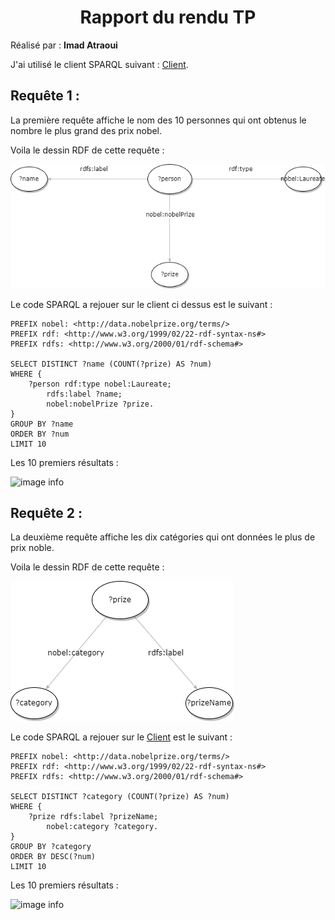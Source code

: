# <center>Rapport du rendu TP</center>

Réalisé par : **Imad Atraoui**

J'ai utilisé le client SPARQL suivant : [Client](https://data.nobelprize.org/sparql).

## Requête 1 :
La première requête affiche le nom des 10 personnes qui ont obtenus le nombre le plus grand des prix nobel. 

Voila le dessin RDF de cette requête :

![image info](./RDF_requête1.png)

Le code SPARQL a rejouer sur le client ci dessus est le suivant :
```
PREFIX nobel: <http://data.nobelprize.org/terms/>
PREFIX rdf: <http://www.w3.org/1999/02/22-rdf-syntax-ns#>
PREFIX rdfs: <http://www.w3.org/2000/01/rdf-schema#>

SELECT DISTINCT ?name (COUNT(?prize) AS ?num)
WHERE {
	?person rdf:type nobel:Laureate;
		rdfs:label ?name;
		nobel:nobelPrize ?prize.
}
GROUP BY ?name
ORDER BY ?num
LIMIT 10
```

Les 10 premiers résultats :

![image info](./résultats_requete1.png)

## Requête 2 :
La deuxième requête affiche les dix catégories qui ont données le plus de prix noble. 

Voila le dessin RDF de cette requête :

![image info](./RDF_requête2.png)

Le code SPARQL a rejouer sur le [Client](https://data.nobelprize.org/sparql)  est le suivant :
```
PREFIX nobel: <http://data.nobelprize.org/terms/>
PREFIX rdf: <http://www.w3.org/1999/02/22-rdf-syntax-ns#>
PREFIX rdfs: <http://www.w3.org/2000/01/rdf-schema#>

SELECT DISTINCT ?category (COUNT(?prize) AS ?num)
WHERE {
	?prize rdfs:label ?prizeName;
        nobel:category ?category.
}
GROUP BY ?category
ORDER BY DESC(?num)
LIMIT 10
```

Les 10 premiers résultats :

![image info](./résultats_requete2.png)
